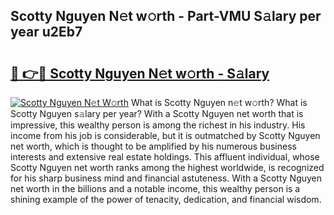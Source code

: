 ## Scotty Nguyen N𝚎t w𝚘rth - Part-VMU S𝚊lary per year u2Eb7

# <h2><a href="http://gc1qcd9.nevu.top/?p=Scotty+Nguyen">🔗 👉🔴 Scotty Nguyen N𝚎t w𝚘rth - S𝚊lary</a></h2>

[![Scotty Nguyen N𝚎t W𝚘rth](https://i.imgur.com/Oavwk0R.jpeg)](http://gc1qcd9.nevu.top/?p=Scotty+Nguyen)
What is Scotty Nguyen n𝚎t w𝚘rth? What is Scotty Nguyen s𝚊lary per year?
With a Scotty Nguyen net worth that is impressive, this wealthy person is among the richest in his industry. His income from his job is considerable, but it is outmatched by Scotty Nguyen net worth, which is thought to be amplified by his numerous business interests and extensive real estate holdings. This affluent individual, whose Scotty Nguyen net worth ranks among the highest worldwide, is recognized for his sharp business mind and financial astuteness. With a Scotty Nguyen net worth in the billions and a notable income, this wealthy person is a shining example of the power of tenacity, dedication, and financial wisdom.
